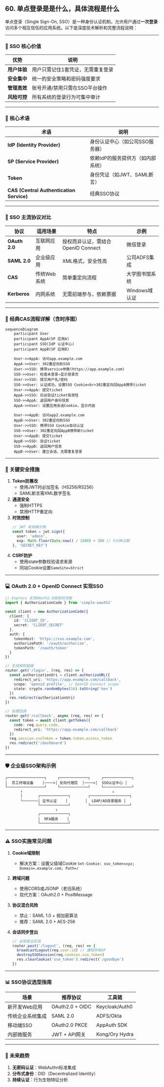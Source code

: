 ## 60. 单点登录是是什么，具体流程是什么

单点登录（Single Sign-On, SSO）是一种身份认证机制，允许用户通过**一次登录**访问多个相互信任的应用系统。以下是深度技术解析和完整流程说明：

---

### 🌟 **SSO 核心价值**
| 优势 | 说明 |
|------|------|
| **用户体验** | 用户只需记住1套凭证，无需重复登录 |
| **安全集中** | 统一的安全策略和密码强度要求 |
| **管理高效** | 账号开通/禁用只需在SSO平台操作 |
| **风险可控** | 所有系统的登录行为可集中审计 |

---

### 🔑 **核心术语**
| 术语 | 说明 |
|------|------|
| **IdP (Identity Provider)** | 身份认证中心（如公司SSO服务器） |
| **SP (Service Provider)** | 依赖IdP的服务提供方（如内部系统） |
| **Token** | 身份凭证（如JWT、SAML断言） |
| **CAS (Central Authentication Service)** | 经典SSO协议 |

---

### 🔄 **SSO 主流协议对比**
| 协议 | 适用场景 | 特点 | 示例 |
|------|----------|------|------|
| **OAuth 2.0** | 互联网应用 | 授权而非认证，需结合OpenID Connect | 微信登录 |
| **SAML 2.0** | 企业级应用 | XML格式，安全性高 | 公司ADFS集成 |
| **CAS** | 传统Web系统 | 简单重定向流程 | 大学图书馆系统 |
| **Kerberos** | 内网系统 | 无需前端参与，依赖票据 | Windows域认证 |

---

### 📜 **经典CAS流程详解（含时序图）**
```mermaid
sequenceDiagram
    participant User
    participant AppA(SP 应用A)
    participant SSO(IdP 认证中心)
    participant AppB(SP 应用B)

    User->>AppA: 访问app.example.com
    AppA->>User: 302重定向到SSO
    User->>SSO: 携带service参数(https://app.example.com)
    SSO->>User: 检查未登录→显示登录页
    User->>SSO: 提交用户名/密码
    SSO->>User: 认证成功，设置SSO Cookie<br>302重定向回AppA携带ticket
    User->>AppA: 提交ticket
    AppA->>SSO: 后台验证ticket有效性
    SSO->>AppA: 返回用户身份信息
    AppA->>User: 设置应用会话Cookie，显示内容

    User->>AppB: 访问app2.example.com
    AppB->>User: 302重定向到SSO
    User->>SSO: 携带SSO Cookie自动认证
    SSO->>User: 302重定向回AppB携带新ticket
    User->>AppB: 提交ticket
    AppB->>SSO: 验证ticket
    SSO->>AppB: 返回用户信息
    AppB->>User: 建立会话，无需重复登录
```

---

### 🔐 **关键安全措施**
1. **Token防篡改**
    - 使用JWT时必加签名（HS256/RS256）
    - SAML断言需XML数字签名
2. **通道安全**
    - 强制HTTPS
    - 禁用HTTP重定向
3. **时效控制**
   ```typescript
   // JWT 有效期示例
   const token = jwt.sign({
     user: 'admin',
     exp: Math.floor(Date.now() / 1000) + 300 // 5分钟过期
   }, 'SECRET_KEY')
   ```
4. **CSRF防护**
    - 使用state参数校验请求来源
    - 同站Cookie设置`SameSite=Strict`

---

### 💻 **OAuth 2.0 + OpenID Connect 实现SSO**
```typescript
// Express 实现OAuth2.0授权码流程
import { AuthorizationCode } from 'simple-oauth2'

const client = new AuthorizationCode({
  client: {
    id: 'CLIENT_ID',
    secret: 'CLIENT_SECRET'
  },
  auth: {
    tokenHost: 'https://sso.example.com',
    authorizePath: '/oauth/authorize',
    tokenPath: '/oauth/token'
  }
})

// 生成授权链接
router.get('/login', (req, res) => {
  const authorizationUri = client.authorizeURL({
    redirect_uri: 'https://app.example.com/callback',
    scope: 'openid profile', // OpenID Connect scope
    state: crypto.randomBytes(16).toString('hex')
  })
  res.redirect(authorizationUri)
})

// 处理回调
router.get('/callback', async (req, res) => {
  const token = await client.getToken({
    code: req.query.code,
    redirect_uri: 'https://app.example.com/callback'
  })
  req.session.ssoToken = token.token.access_token
  res.redirect('/dashboard')
})
```

---

### 🛡️ **企业级SSO架构示例**
```
┌─────────────────┐     ┌─────────────┐     ┌─────────────┐
│  员工终端设备    │────>│ 反向代理层  │────>│  SSO认证中心 │
└─────────────────┘     └─────────────┘     └─────────────┘
       ↑                                         ↓
       │       ┌─────────────┐        ┌──────────────────┐
       └───────│ 证书认证    │        │  LDAP/AD目录服务 │
               └─────────────┘        └──────────────────┘
                       ↓
               ┌─────────────┐
               │  MFA服务    │
               └─────────────┘
```

---

### ⚠️ **SSO实施常见问题**
1. **Cookie域限制**
    - 解决方案：设置父级域Cookie
      `Set-Cookie: sso_token=xyz; Domain=.example.com; Path=/`

2. **跨域问题**
    - 使用CORS或JSONP（老旧系统）
    - 现代方案：OAuth2.0 + PostMessage

3. **协议混合风险**
    - 禁止：SAML 1.0 + 弱加密算法
    - 推荐：SAML 2.0 + AES-256

4. **会话同步登出**
   ```typescript
   // 全局登出实现
   router.post('/logout', (req, res) => {
     broadcastLogout(req.user.id) // 通知所有SP
     destroySSOSession(req.cookies.sso_token)
     res.clearCookie('sso_token').redirect('/goodbye')
   })
   ```

---

### 📊 **SSO协议选型指南**
| 场景 | 推荐协议 | 工具链 |
|------|----------|--------|
| 新开发Web应用 | OAuth2.0 + OIDC | Keycloak/Auth0 |
| 传统企业系统集成 | SAML 2.0 | ADFS/Okta |
| 移动端SSO | OAuth2.0 PKCE | AppAuth SDK |
| 内部微服务 | JWT + API网关 | Kong/Ory Hydra |

---

### 🔮 **未来趋势**
1. **无密码认证**：WebAuthn标准集成
2. **分布式身份**：DID（Decentralized Identity）
3. **持续认证**：行为生物特征分析